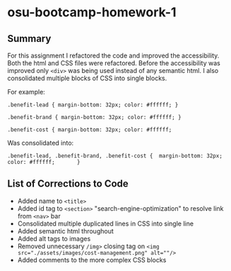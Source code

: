 # osu-bootcamp-homework-1

## Summary 
For this assignment I refactored the code and improved the accessibility. Both the html and CSS files were refactored. Before the accessibility was improved only `<div>` was being used instead of any semantic html. I also consolidated multiple blocks of CSS into single blocks. 

For example:

`.benefit-lead {
    margin-bottom: 32px;
    color: #ffffff;
}`

`.benefit-brand {
    margin-bottom: 32px;
    color: #ffffff;
}`

`.benefit-cost {
    margin-bottom: 32px;
    color: #ffffff;`

Was consolidated into:

`.benefit-lead, .benefit-brand, .benefit-cost { 
      margin-bottom: 32px;      
      color: #ffffff;      
}`    

## List of Corrections to Code
- Added name to `<title>`
- Added id tag to `<section>` "search-engine-optimization" to resolve link from `<nav>` bar
- Consolidated multiple duplicated lines in CSS into single line 
- Added semantic html throughout 
- Added alt tags to images 
- Removed unnecessary `/img>` closing tag on `<img src="./assets/images/cost-management.png" alt=""/>`
- Added comments to the more complex CSS blocks 
